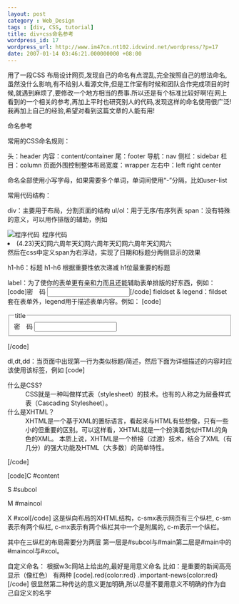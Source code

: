 ```yaml
---
layout: post
category : Web_Design
tags : [div, CSS, tutorial]
title: div+css命名参考
wordpress_id: 17
wordpress_url: http://www.im47cn.nt102.idcwind.net/wordpress/?p=17
date: 2007-01-14 03:46:21.000000000 +08:00
---
```

用了一段CSS 布局设计网页,发现自己的命名有点混乱,完全按照自己的想法命名,虽然没什么影响,有不给别人看源文件,但是工作室有时候和团队合作完成项目的时候,就遇到麻烦了,要修改一个地方相当的费事.所以还是有个标准比较好啊!在网上看到的一个相关的参考,再加上平时也研究别人的代码,发现这样的命名使用很广泛!我再加上自己的经验,希望对看到这篇文章的人能有用!

命名参考

常用的CSS命名规则：

头：header
内容：content/container
尾：footer
导航：nav
侧栏：sidebar
栏目：column
页面外围控制整体布局宽度：wrapper
左右中：left right center

命名全部使用小写字母，如果需要多个单词，单词间使用“-”分隔，比如user-list

常用代码结构：

div：主要用于布局，分割页面的结构
ul/ol：用于无序/有序列表
span：没有特殊的意义，可以用作排版的辅助，例如
<div class="UBBPanel"><div class="UBBTitle"><img src="images/code.gif" style="margin:0px 2px -3px 0px" alt="程序代码"/> 程序代码</div><div class="UBBContent"><li><span>(4.23)</span>天幻网六周年天幻网六周年天幻网六周年天幻网六</li></div></div>
然后在css中定义span为右浮动，实现了日期和标题分两侧显示的效果

h1-h6：标题
h1-h6 根据重要性依次递减
h1位最重要的标题

label：为了使你的表单更有亲和力而且还能辅助表单排版的好东西，例如：
[code]<label for="user-password">密　码</label>
<input type="password" name="password" id="user-password" />[/code]
fieldset & legend：fildset套在表单外，legend用于描述表单内容。例如：
[code]<form>
<fieldset>
<legend>title</legend>
<label for="user-password">密　码</label>
<input type="password" name="password" id="user-password" />
</fieldset>
</form>[/code]

dl,dt,dd：当页面中出现第一行为类似标题/简述，然后下面为详细描述的内容时应该使用该标签，例如
[code]<dl>
<dt>什么是CSS?</dt>
<dd>CSS就是一种叫做样式表（stylesheet）的技术。也有的人称之为层叠样式表（Cascading Stylesheet）。</dd><dd>
<dt>什么是XHTML？</dt>
</dd><dd>XHTML是一个基于XML的置标语言，看起来与HTML有些想像，只有一些小的但重要的区别。可以这样看，XHTML就是一个扮演着类似HTML的角色的XML。 本质上说，XHTML是一个桥接（过渡）技术，结合了XML（有几分）的强大功能及HTML（大多数）的简单特性。</dd>
</dl>[/code]

[code]C #content

S #subcol

M #maincol

X #xcol[/code]
这是纵向布局的XHTML结构，c-smx表示网页有三个纵栏, c-sm表示有两个纵栏, c-mx表示有两个纵栏其中一个是附属的, c-m表示一个纵栏。

其中在三纵栏的布局需要分为两层 第一层是#subcol与#main第二层是#main中的#maincol与#xcol。

自定义命名：
根据w3c网站上给出的,最好是用意义命名
比如：是重要的新闻高亮显示（像红色）
有两种
[code].red{color:red}
.important-news{color:red}[/code]
很显然第二种传达的意义更加明确,所以尽量不要用意义不明确的作为自己自定义的名字
